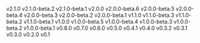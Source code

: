 v2.1.0
v2.1.0-beta.2
v2.1.0-beta.1
v2.0.0
v2.0.0-beta.6
v2.0.0-beta.5
v2.0.0-beta.4
v2.0.0-beta.3
v2.0.0-beta.2
v2.0.0-beta.1
v1.1.0
v1.1.0-beta.3
v1.1.0-beta.2
v1.1.0-beta.1
v1.0.0
v1.0.0-beta.5
v1.0.0-beta.4
v1.0.0-beta.3
v1.0.0-beta.2
v1.0.0-beta.1
v0.8.0
v0.7.0
v0.6.0
v0.5.0
v0.4.1
v0.4.0
v0.3.2
v0.3.1
v0.3.0
v0.2.0
v0.1
